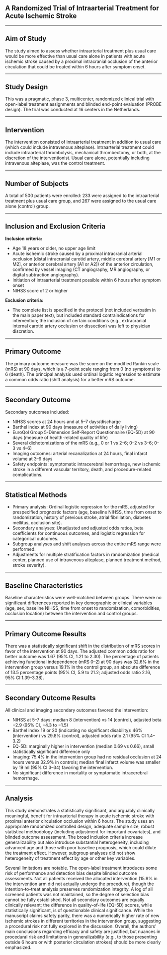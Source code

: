 ## A Randomized Trial of Intraarterial Treatment for Acute Ischemic Stroke

---

## Aim of Study

The study aimed to assess whether intraarterial treatment plus usual care would be more effective than usual care alone in patients with acute ischemic stroke caused by a proximal intracranial occlusion of the anterior circulation that could be treated within 6 hours after symptom onset.

---

## Study Design

This was a pragmatic, phase 3, multicenter, randomized clinical trial with open-label treatment assignments and blinded end-point evaluation (PROBE design). The trial was conducted at 16 centers in the Netherlands.

---

## Intervention

The intervention consisted of intraarterial treatment in addition to usual care (which could include intravenous alteplase). Intraarterial treatment could include intraarterial thrombolysis, mechanical thrombectomy, or both, at the discretion of the interventionist. Usual care alone, potentially including intravenous alteplase, was the control treatment.

---

## Number of Subjects

A total of 500 patients were enrolled: 233 were assigned to the intraarterial treatment plus usual care group, and 267 were assigned to the usual care alone (control) group.

---

## Inclusion and Exclusion Criteria

**Inclusion criteria:**
- Age 18 years or older, no upper age limit
- Acute ischemic stroke caused by a proximal intracranial arterial occlusion (distal intracranial carotid artery, middle cerebral artery [M1 or M2], or anterior cerebral artery [A1 or A2]) of the anterior circulation, confirmed by vessel imaging (CT angiography, MR angiography, or digital subtraction angiography).
- Initiation of intraarterial treatment possible within 6 hours after symptom onset
- NIHSS score of 2 or higher

**Exclusion criteria:**
- The complete list is specified in the protocol (not included verbatim in the main paper text), but included standard contraindications for intervention; the inclusion of certain conditions (e.g., extracranial internal carotid artery occlusion or dissection) was left to physician discretion.

---

## Primary Outcome

The primary outcome measure was the score on the modified Rankin scale (mRS) at 90 days, which is a 7-point scale ranging from 0 (no symptoms) to 6 (death). The principal analysis used ordinal logistic regression to estimate a common odds ratio (shift analysis) for a better mRS outcome.

---

## Secondary Outcome

Secondary outcomes included:
- NIHSS scores at 24 hours and at 5–7 days/discharge
- Barthel index at 90 days (measure of activities of daily living)
- EuroQol Group 5-Dimension Self-Report Questionnaire (EQ-5D) at 90 days (measure of health-related quality of life)
- Several dichotomizations of the mRS (e.g., 0 or 1 vs 2–6; 0–2 vs 3–6; 0–3 vs 4–6)
- Imaging outcomes: arterial recanalization at 24 hours, final infarct volume at 3–9 days
- Safety endpoints: symptomatic intracerebral hemorrhage, new ischemic stroke in a different vascular territory, death, and procedure-related complications.

---

## Statistical Methods

- Primary analysis: Ordinal logistic regression for the mRS, adjusted for prespecified prognostic factors (age, baseline NIHSS, time from onset to randomization, history of previous stroke, atrial fibrillation, diabetes mellitus, occlusion site).
- Secondary analyses: Unadjusted and adjusted odds ratios, beta coefficients for continuous outcomes, and logistic regression for categorical outcomes.
- Subgroup analyses and shift analyses across the entire mRS range were performed.
- Adjustments for multiple stratification factors in randomization (medical center, planned use of intravenous alteplase, planned treatment method, stroke severity).

---

## Baseline Characteristics

Baseline characteristics were well-matched between groups. There were no significant differences reported in key demographic or clinical variables (age, sex, baseline NIHSS, time from onset to randomization, comorbidities, occlusion location) between the intervention and control groups.

---

## Primary Outcome Results

There was a statistically significant shift in the distribution of mRS scores in favor of the intervention at 90 days. The adjusted common odds ratio for better outcome was 1.67 (95% CI, 1.21 to 2.30). The percentage of patients achieving functional independence (mRS 0–2) at 90 days was 32.6% in the intervention group versus 19.1% in the control group, an absolute difference of 13.5 percentage points (95% CI, 5.9 to 21.2; adjusted odds ratio 2.16, 95% CI 1.39–3.38).

---

## Secondary Outcome Results

All clinical and imaging secondary outcomes favored the intervention:
- NIHSS at 5–7 days: median 8 (intervention) vs 14 (control), adjusted beta −2.9 (95% CI, −4.3 to −1.5)
- Barthel index 19 or 20 (indicating no significant disability): 46% (intervention) vs 29.8% (control), adjusted odds ratio 2.1 (95% CI 1.4–3.2)
- EQ-5D: marginally higher in intervention (median 0.69 vs 0.66), small statistically significant difference only
- Imaging: 75.4% in the intervention group had no residual occlusion at 24 hours versus 32.9% in controls; median final infarct volume was smaller by 19 ml (95% CI 3–34) favoring the intervention.
- No significant difference in mortality or symptomatic intracerebral hemorrhage.

---

## Analysis

This study demonstrates a statistically significant, and arguably clinically meaningful, benefit for intraarterial therapy in acute ischemic stroke with proximal anterior circulation occlusion within 6 hours. The study uses an appropriate randomized controlled design, adequate sample size, robust statistical methodology (including adjustment for important covariates), and blinded outcome assessment. The broad inclusion criteria increase generalizability but also introduce substantial heterogeneity, including advanced age and those with poor baseline prognosis, which could dilute the treatment effect. However, subgroup analyses did not show heterogeneity of treatment effect by age or other key variables.

Several limitations are notable. The open-label treatment introduces some risk of performance and detection bias despite blinded outcome assessments. Not all patients received the allocated intervention (15.9% in the intervention arm did not actually undergo the procedure), though the intention-to-treat analysis preserves randomization integrity. A log of all screened patients was not maintained, so the degree of selection bias cannot be fully established. Not all secondary outcomes are equally clinically relevant; the difference in quality-of-life (EQ-5D) scores, while statistically significant, is of questionable clinical significance. While the manuscript claims safety parity, there was a numerically higher rate of new ischemic strokes in different territories in the intervention group, suggesting a procedural risk not fully explored in the discussion. Overall, the authors' main conclusions regarding efficacy and safety are justified, but nuances in procedural risk and limitations in generalizability (e.g., to those presenting outside 6 hours or with posterior circulation strokes) should be more clearly emphasized.
